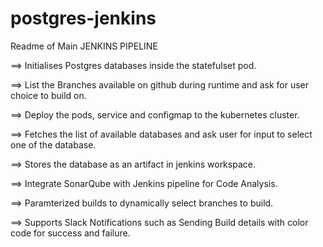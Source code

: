 # postgres-jenkins
Readme of Main
JENKINS PIPELINE 


==> Initialises Postgres databases inside the statefulset pod.

==> List the Branches available on github during runtime and ask for user choice to build on.

==> Deploy the pods, service and configmap to the kubernetes cluster.

==> Fetches the list of available databases and ask user for input to select one of the database.

==> Stores the database as an artifact in jenkins workspace.

==> Integrate SonarQube with Jenkins pipeline for Code Analysis.

==> Paramterized builds to dynamically select branches to build. 

==> Supports Slack Notifications such as Sending Build details with color code for success and failure.
